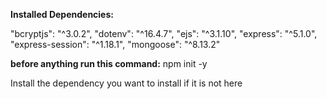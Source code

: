 **Installed Dependencies:**

"bcryptjs": "^3.0.2",
"dotenv": "^16.4.7",
"ejs": "^3.1.10",
"express": "^5.1.0",
"express-session": "^1.18.1",
"mongoose": "^8.13.2"

**before anything run this command:**  npm init -y

Install the dependency you want to install if it is not here
